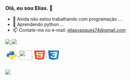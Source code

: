 ### Olá, eu sou Elias. 👋

- 🔭 Ainda não estou trabalhando com programação ...
- 🌱 Aprendendo python ...
- 📫 Contate-me no e-mail: eliasvasques74@gmail.com

 <div>
  <a href="https://github.com/EliasVasques">
  <img height="180em" src="https://github-readme-stats.vercel.app/api?username=EliasVasques&show_icons=true&theme=dark&include_all_commits=true&count_private=true"/>
  <img height="180em" src="https://github-readme-stats.vercel.app/api/top-langs/?username=EliasVasques&layout=compact&langs_count=7&theme=dark"/>
</div>
  
 <div style="display: inline_block"><br>
  <img align="center" alt="" height="30" width="40" src="https://raw.githubusercontent.com/devicons/devicon/master/icons/python/python-original.svg">
  <img align="center" alt="" height="30" width="40" src="https://cdn.jsdelivr.net/gh/devicons/devicon/icons/c/c-original.svg" />
  <img align="center" alt="" height="30" width="40" src="https://raw.githubusercontent.com/devicons/devicon/master/icons/html5/html5-original.svg">
  <img align="center" alt="" height="30" width="40" src="https://raw.githubusercontent.com/devicons/devicon/master/icons/css3/css3-original.svg">
</div>
  
##
 
<a href="https://www.linkedin.com/in/elias-vasques-29265120a/" target="_blank"><img src="https://img.shields.io/badge/-LinkedIn-%230077B5?style=for-the-badge&logo=linkedin&logoColor=white" target="_blank"></a> 

